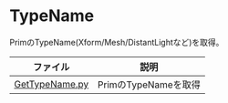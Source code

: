 # TypeName

PrimのTypeName(Xform/Mesh/DistantLightなど)を取得。    

|ファイル|説明|    
|---|---|    
|[GetTypeName.py](./GetTypeName.py)|PrimのTypeNameを取得|    



